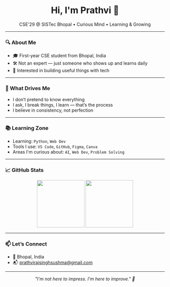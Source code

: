 <h1 align="center">Hi, I'm Prathvi 👋</h1>
<p align="center">CSE'29 @ SISTec Bhopal • Curious Mind • Learning & Growing</p>

---

### 🔍 About Me

- 🎓 First-year CSE student from Bhopal, India  
- 🛠️ Not an expert — just someone who shows up and learns daily  
- 🧠 Interested in building useful things with tech

---

### 🚀 What Drives Me

- I don’t pretend to know everything  
- I ask, I break things, I learn — that’s the process  
- I believe in consistency, not perfection

---

### 📚 Learning Zone

- Learning: `Python`, `Web Dev`
- Tools I use: `VS Code`, `GitHub`, `Figma`, `Canva`
- Areas I'm curious about: `AI`, `Web Dev`, `Problem Solving`

---

### 📈 GitHub Stats

<p align="center">
  <img src="https://github-readme-stats.vercel.app/api?username=PrathviiXD&show_icons=true&theme=default&hide_border=true" height="150"/>
  <img src="https://streak-stats.demolab.com?user=PrathviiXD&theme=default&hide_border=true" height="150"/>
</p>

---

### 📫 Let’s Connect

- 📍 Bhopal, India  
- 📬 prathvirajsinghsushma@gmail.com  

---

<p align="center"><i>"I'm not here to impress. I'm here to improve." 👣</i></p>
